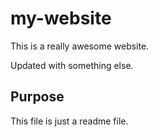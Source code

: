 # my-website

This is a really awesome website.

Updated with something else.

## Purpose
This file is just a readme file.
